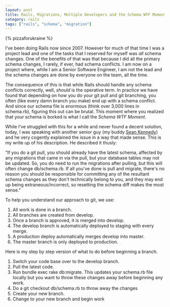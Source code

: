 ```yaml
---
layout: post
title: Rails, Migrations, Multiple Developers and the Schema WTF Moment
category: rails
tags: ["rails", "schema", "migration"]
---
```

{% pizzaforukraine  %}

I’ve been doing Rails now since 2007.  However for much of that time I was a project lead and one of the tasks that I reserved for myself was *all* schema changes.  One of the benefits of that was that because I did all the primary schema changes, I rarely, if ever, had schema conflicts.  I am now on a project where, while I am a Senior Software Engineer, I am not the lead and the schema changes are done by everyone on the team, all the time.  

The consequence of this is that while Rails should handle any schema conflicts correctly, well, *should* is the operative term.  In practice we have found that depending on how you do your git pull and git branching, you often (like every damn branch you make) end up with a schema conflict.  And since our schema file is enormous (think over 3,000 lines in schema.rb), figuring this out can be brutal.  This moment where you realized that your schema is borked is what I call the *Schema WTF Moment*.

While I’ve struggled with this for a while and never found a decent solution, today, I was speaking with another senior guy (my buddy [Sean Kennedy](https;//csphere.github.io/)) and he very cogently explained the issue in a way that made sense.  This is my write up of his description.  He described it thusly:

“If you do a git pull, you should already have the latest schema, affected by any migrations that came in via the pull, but your database tables may not be updated. So, you do need to run the migrations after pulling, but this will often change db/schema.rb. If all you've done is pull and migrate, there's no reason you should be responsible for committing any of the resultant schema changes as they don't technically belong to you, and they may end up being extraneous/incorrect, so resetting the schema diff makes the most sense.”

To help you understand our approach to git, we use:

1. All work is done in a branch.
2. All branches are created from develop.
3. Once a branch is approved, it is merged into develop.
4. The develop branch is automatically deployed to staging with every merge.
5. A production deploy automatically merges develop into master.
6. The master branch is only deployed to production.

Here is my step by step version of what to do before beginning a branch.

1. Switch your code base over to the develop branch.
2. Pull the latest code.
3. Run bundle exec rake db:migrate.  This updates your schema.rb file locally but you want to throw these changes away before beginning any work.
4. Do a git checkout db/schema.rb to throw away the changes
5. Create your new branch.
6. Change to your new branch and begin work
